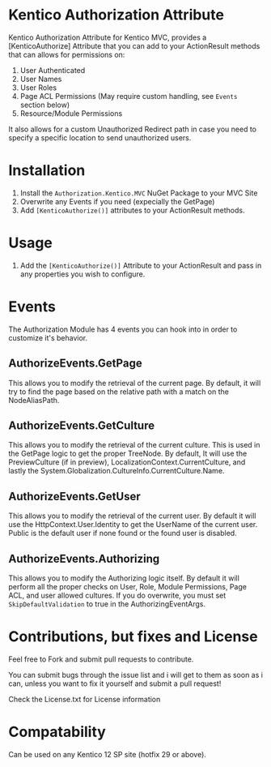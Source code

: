 # Kentico Authorization Attribute
Kentico Authorization Attribute for Kentico MVC, provides a [KenticoAuthorize] Attribute that you can add to your ActionResult methods that can allows for permissions on:

1. User Authenticated
1. User Names
1. User Roles
1. Page ACL Permissions (May require custom handling, see `Events` section below)
1. Resource/Module Permissions

It also allows for a custom Unauthorized Redirect path in case you need to specify a specific location to send unauthorized users.

# Installation
1. Install the `Authorization.Kentico.MVC` NuGet Package to your MVC Site
1. Overwrite any Events if you need (expecially the GetPage)
1. Add `[KenticoAuthorize()]` attributes to your ActionResult methods.

# Usage
1. Add the `[KenticoAuthorize()]` Attribute to your ActionResult and pass in any properties you wish to configure.

# Events
The Authorization Module has 4 events you can hook into in order to customize it's behavior. 

## AuthorizeEvents.GetPage
This allows you to modify the retrieval of the current page.  By default, it will try to find the page based on the relative path with a match on the NodeAliasPath.

## AuthorizeEvents.GetCulture
This allows you to modify the retrieval of the current culture.  This is used in the GetPage logic to get the proper TreeNode.  By default, It will use the PreviewCulture (if in preview), LocalizationContext.CurrentCulture, and lastly the System.Globalization.CultureInfo.CurrentCulture.Name.

## AuthorizeEvents.GetUser
This allows you to modify the retrieval of the current user.  By default it will use the HttpContext.User.Identity to get the UserName of the current user.  Public is the default user if none found or the found user is disabled.

## AuthorizeEvents.Authorizing
This allows you to modify the Authorizing logic itself.  By default it will perform all the proper checks on User, Role, Module Permissions, Page ACL, and user allowed cultures.  If you do overwrite, you must set `SkipDefaultValidation` to true in the AuthorizingEventArgs.

# Contributions, but fixes and License
Feel free to Fork and submit pull requests to contribute.

You can submit bugs through the issue list and i will get to them as soon as i can, unless you want to fix it yourself and submit a pull request!

Check the License.txt for License information

# Compatability
Can be used on any Kentico 12 SP site (hotfix 29 or above).
